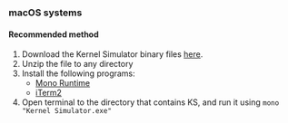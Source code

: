 ### macOS systems

#### Recommended method

1. Download the Kernel Simulator binary files [here](https://github.com/EoflaOE/Kernel-Simulator/releases).
2. Unzip the file to any directory
3. Install the following programs:
   - [Mono Runtime](https://www.mono-project.com/download/stable/#download-mac)
   - [iTerm2](https://iterm2.com/downloads.html)
4. Open terminal to the directory that contains KS, and run it using `mono "Kernel Simulator.exe"`
